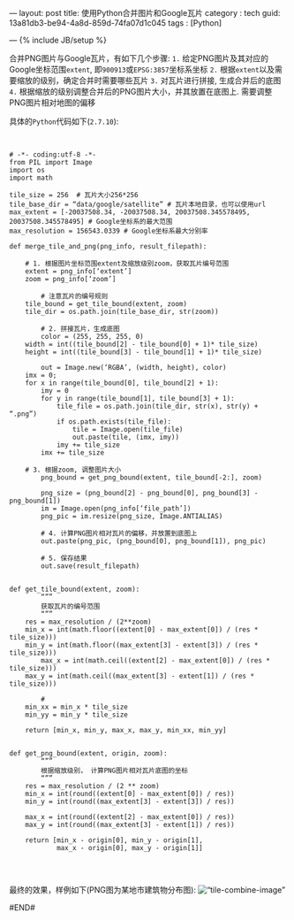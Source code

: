 —
layout: post
title: 使用Python合并图片和Google瓦片
category : tech
guid: 13a81db3-be94-4a8d-859d-74fa07d1c045
tags : [Python]

—
{% include JB/setup %}

合并PNG图片与Google瓦片，有如下几个步骤:
`1.`  给定PNG图片及其对应的Google坐标范围`extent`, 即`900913`或`EPSG:3857`坐标系坐标
`2.`  根据`extent`以及需要缩放的级别，确定合并时需要哪些瓦片
`3.`  对瓦片进行拼接, 生成合并后的底图
`4.`  根据缩放的级别调整合并后的PNG图片大小，并其放置在底图上. 需要调整PNG图片相对地图的偏移

具体的`Python`代码如下(`2.7.10`):

<pre>	
<code class=“Python”>
# -*- coding:utf-8 -*-
from PIL import Image
import os
import math

tile_size = 256  # 瓦片大小256*256
tile_base_dir = “data/google/satellite” # 瓦片本地目录，也可以使用url
max_extent = [-20037508.34, -20037508.34, 20037508.345578495, 20037508.345578495] # Google坐标系的最大范围
max_resolution = 156543.0339 # Google坐标系最大分别率

def merge_tile_and_png(png_info, result_filepath):

    # 1. 根据图片坐标范围extent及缩放级别zoom，获取瓦片编号范围
    extent = png_info[‘extent’]
    zoom = png_info[‘zoom’]
		
		# 注意瓦片的编号规则
    tile_bound = get_tile_bound(extent, zoom)
    tile_dir = os.path.join(tile_base_dir, str(zoom))

		# 2. 拼接瓦片，生成底图
		color = (255, 255, 255, 0)
    width = int((tile_bound[2] - tile_bound[0] + 1)* tile_size)
    height = int((tile_bound[3] - tile_bound[1] + 1)* tile_size)

		out = Image.new(‘RGBA’, (width, height), color)
    imx = 0;
    for x in range(tile_bound[0], tile_bound[2] + 1):
        imy = 0
        for y in range(tile_bound[1], tile_bound[3] + 1):
            tile_file = os.path.join(tile_dir, str(x), str(y) + “.png”)
            if os.path.exists(tile_file):
                tile = Image.open(tile_file)
                out.paste(tile, (imx, imy))
            imy += tile_size
        imx += tile_size

    # 3. 根据zoom, 调整图片大小
		png_bound = get_png_bound(extent, tile_bound[-2:], zoom)    

		png_size = (png_bound[2] - png_bound[0], png_bound[3] - png_bound[1])
		im = Image.open(png_info[‘file_path’])
		png_pic = im.resize(png_size, Image.ANTIALIAS)
		
		# 4. 计算PNG图片相对瓦片的偏移，并放置到底图上
		out.paste(png_pic, (png_bound[0], png_bound[1]), png_pic)

		# 5. 保存结果
		out.save(result_filepath)


def get_tile_bound(extent, zoom):
		“””
		获取瓦片的编号范围
		“””
    res = max_resolution / (2**zoom)
    min_x = int(math.floor((extent[0] - max_extent[0]) / (res * tile_size)))
    min_y = int(math.floor((max_extent[3] - extent[3]) / (res * tile_size)))
		max_x = int(math.ceil((extent[2] - max_extent[0]) / (res * tile_size)))
    max_y = int(math.ceil((max_extent[3] - extent[1]) / (res * tile_size)))
		
		# 
    min_xx = min_x * tile_size
    min_yy = min_y * tile_size

    return [min_x, min_y, max_x, max_y, min_xx, min_yy]


def get_png_bound(extent, origin, zoom):
		“””
		根据缩放级别， 计算PNG图片相对瓦片底图的坐标
		“””
    res = max_resolution / (2 ** zoom)
    min_x = int(round((extent[0] - max_extent[0]) / res))
    min_y = int(round((max_extent[3] - extent[3]) / res))

    max_x = int(round((extent[2] - max_extent[0]) / res))
    max_y = int(round((max_extent[3] - extent[1]) / res))

    return [min_x - origin[0], min_y - origin[1],
            max_x - origin[0], max_y - origin[1]]


</code>
</pre>


最终的效果，样例如下(PNG图为某地市建筑物分布图):
<img src=“/assets/images/python/tile_combine_image.png” width=“600” alt=“tile-combine-image”>



#END#




